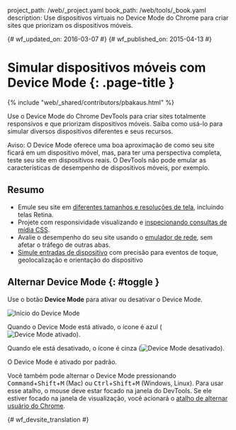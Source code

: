 project_path: /web/_project.yaml
book_path: /web/tools/_book.yaml
description: Use dispositivos virtuais no Device Mode do Chrome para criar sites que priorizam os dispositivos móveis.

{# wf_updated_on: 2016-03-07 #}
{# wf_published_on: 2015-04-13 #}

# Simular dispositivos móveis com Device Mode {: .page-title }

{% include "web/_shared/contributors/pbakaus.html" %}

Use o Device Mode do Chrome DevTools para criar sites totalmente responsivos e que priorizam dispositivos móveis. Saiba como usá-lo para simular diversos dispositivos diferentes e seus recursos.

Aviso: O Device Mode oferece uma boa aproximação de como seu site
ficará em um dispositivo móvel, mas, para ter uma perspectiva completa, teste
seu site em dispositivos reais. O DevTools não pode emular as características
de desempenho de dispositivos móveis, por exemplo.


## Resumo

* Emule seu site em [diferentes tamanhos e resoluções de tela](/web/tools/chrome-devtools/device-mode/emulate-mobile-viewports), incluindo telas Retina.
* Projete com responsividade visualizando e [inspecionando consultas de mídia CSS](/web/tools/chrome-devtools/iterate/device-mode/media-queries).
* Avalie o desempenho do seu site usando o [emulador de rede](/web/tools/chrome-devtools/network-performance/network-conditions), sem afetar o tráfego de outras abas.
* [Simule entradas de dispositivo](/web/tools/chrome-devtools/device-mode/device-input-and-sensors) com precisão para eventos de toque, geolocalização e orientação do dispositivo

## Alternar Device Mode {: #toggle }

Use o botão **Device Mode** para ativar ou desativar o Device Mode.

![Início do Device Mode](imgs/device-mode-initial-view.png)

Quando o Device Mode está ativado, o ícone é azul
(![Device Mode ativado](imgs/device-mode-on.png)).

Quando ele está desativado, o ícone é cinza
(![Device Mode desativado](imgs/device-mode-off.png)).

O Device Mode é ativado por padrão. 

Você também pode alternar o Device Mode pressionando
<kbd>Command</kbd>+<kbd>Shift</kbd>+<kbd>M</kbd> (Mac) ou
<kbd>Ctrl</kbd>+<kbd>Shift</kbd>+<kbd>M</kbd> (Windows, Linux).
Para usar esse atalho, o mouse deve estar focado na janela do DevTools.
Se ele estiver focado na janela de visualização, você acionará o [atalho de alternar usuário
do Chrome](https://support.google.com/chrome/answer/157179).





{# wf_devsite_translation #}
